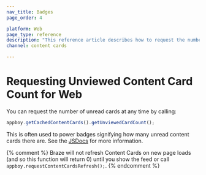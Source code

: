 ```yaml
---
nav_title: Badges
page_order: 4

platform: Web
page_type: reference
description: "This reference article describes how to request the number of unread Content Cards."
channel: content cards

---
```


# Requesting Unviewed Content Card Count for Web

You can request the number of unread cards at any time by calling:

``` javascript
appboy.getCachedContentCards().getUnviewedCardCount();
```

This is often used to power badges signifying how many unread content cards there are. See the [JSDocs](https://js.appboycdn.com/web-sdk/latest/doc/ab.ContentCards.html#toc4) for more information.

{% comment %}
Braze will not refresh Content Cards on new page loads (and so this function will return 0) until you show the feed or call `appboy.requestContentCardsRefresh();`.
{% endcomment %}
